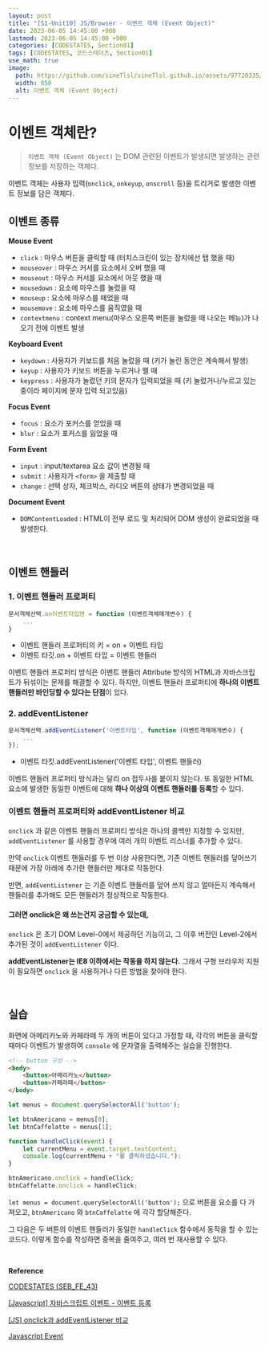 ```yaml
---
layout: post
title: "[S1-Unit10] JS/Browser - 이벤트 객체 (Event Object)"
date: 2023-06-05 14:45:00 +900
lastmod: 2023-06-05 14:45:00 +900
categories: [CODESTATES, Section01]
tags: [CODESTATES, 코드스테이츠, Section01]
use_math: true
image: 
  path: https://github.com/sineTlsl/sineTlsl.github.io/assets/97720335/cafc9464-5f16-4221-ac5f-8060a7374a10
  width: 850
  alt: 이벤트 객체 (Event Object)
---
```


# 이벤트 객체란?

> `이벤트 객체 (Event Object)` 는 DOM 관련된 이벤트가 발생되면 발생하는 관련 정보를 저장하는 객체다.

이벤트 객체는 사용자 입력(`onclick`, `onkeyup`, `onscroll` 등)을 트리거로 발생한 이벤트 정보를 담은 객체다.

## 이벤트 종류

**Mouse Event**
- `click` : 마우스 버튼을 클릭할 때 (터치스크린이 있는 장치에선 탭 했을 때)
- `mouseover` : 마우스 커서를 요소에서 오버 했을 때 
- `mouseout` : 마우스 커서를 요소에서 아웃 했을 때 
- `mousedown` : 요소에 마우스를 눌렀을 때
- `mouseup` : 요소에 마우스를 떼었을 때
- `mousemove` : 요소에 마우스를 움직였을 때
- `contextmenu` : context menu(마우스 오른쪽 버튼을 눌렀을 때 나오는 메뉴)가 나오기 전에 이벤트 발생

**Keyboard Event**
- `keydown` : 사용자가 키보드를 처음 눌렀을 때 (키가 눌린 동안은 계속해서 발생)
- `keyup` : 사용자가 키보드 버튼을 누르거나 뗄 때
- `keypress` : 사용자가 눌렀던 키의 문자가 입력되었을 때 (키 눌렀거나/누르고 있는중이라 페이지에 문자 입력 되고있음)

**Focus Event**
- `focus` : 요소가 포커스를 얻었을 때
- `blur` : 요소가 포커스를 잃었을 때

**Form Event**
- `input` : input/textarea 요소 값이 변경될 때 
- `submit` : 사용자가 `<form>` 을 제출할 때
- `change` : 선택 상자, 체크박스, 라디오 버튼의 상태가 변경되었을 때

**Document Event**
- `DOMContentLoaded` : HTML이 전부 로드 및 처리되어 DOM 생성이 완료되었을 때 발생한다.

<br>

## 이벤트 핸들러
### 1. 이벤트 핸들러 프로퍼티

```jsx
문서객체선택.on이벤트타입명 = function (이벤트객체매개변수) {
	...
}
```

- 이벤트 핸들러 프로퍼티의 키 = on + 이벤트 타입
- 이벤트 타깃.on + 이벤트 타입 = 이벤트 핸들러

이벤트 핸들러 프로퍼티 방식은 이벤트 핸들러 Attribute 방식의 HTML과 자바스크립트가 뒤섞이는 문제를 해결할 수 있다. 하지만, 이벤트 핸들러 프로퍼티에 **하나의 이벤트 핸들러만 바인딩할 수 있다는 단점**이 있다.

### 2. addEventListener

```jsx
문서객체선택.addEventListener('이벤트타입', function (이벤트객체매개변수) {
	...
});
```
- 이벤트 타킷.addEventListener('이벤트 타입', 이벤트 핸들러)

이벤트 핸들러 프로퍼티 방식과는 달리 on 접두사를 붙이지 않는다. 또 동일한 HTML 요소에 발생한 동일한 이벤트에 대해 **하나 이상의 이벤트 핸들러를 등록**할 수 있다.

### 이벤트 핸들러 프로퍼티와 addEventListener 비교
`onclick` 과 같은 이벤트 핸들러 프로퍼티 방식은 하나의 콜백만 지정할 수 있지만, `addEventListener` 를 사용할 경우에 여러 개의 이벤트 리스너를 추가할 수 있다. 

만약 `onclick` 이벤트 핸들러를 두 번 이상 사용한다면, 기존 이벤트 핸들러를 덮어쓰기 때문에 가장 아래에 추가한 핸들러만 제대로 작동한다. 

반면, `addEventListener` 는 기존 이벤트 핸들러를 덮어 쓰지 않고 얼마든지 계속해서 핸들러를 추가해도 모든 핸들러가 정상적으로 작동한다.

#### 그러면 onclick은 왜 쓰는건지 궁금할 수 있는데,
`onclick` 은 초기 DOM Level-0에서 제공하던 기능이고, 그 이후 버전인 Level-2에서 추가된 것이 `addEventListener` 이다.

**addEventListener는 IE8 이하에서는 작동을 하지 않는다.** 그래서 구형 브라우저 지원이 필요하면 `onclick` 을 사용하거나 다른 방법을 찾아야 한다.

<br>

## 실습
화면에 아메리카노와 카페라떼 두 개의 버튼이 있다고 가정할 때, 각각의 버튼을 클릭할 때마다 이벤트가 발생하여 `console` 에 문자열을 출력해주는 실습을 진행한다.

```html
<!-- button 구성 -->
<body>
    <button>아메리카노</button>
    <button>카페라떼</button>
</body>
```

```jsx
let menus = document.querySelectorAll('button');

let btnAmericano = menus[0];
let btnCaffelatte = menus[1];

function handleClick(event) {
	let currentMenu = event.target.textContent;
    console.log(currentMenu + "를 클릭하셨습니다."):
}

btnAmericano.onclick = handleClick;
btnCaffelatte.onclick = handleClick;
```

`let menus = document.querySelectorAll('button');` 으로 버튼을 요소를 다 가져오고, `btnAmericano` 와 `btnCaffelatte` 에 각각 할당해준다. 

그 다음은 두 버튼의 이벤트 핸들러가 동일한 `handleClick` 함수에서 동작을 할 수 있는 코드다. 이렇게 함수를 작성하면 중복을 줄여주고, 여러 번 재사용할 수 있다.

<br>

**Reference**

[CODESTATES (SEB_FE_43)](https://www.codestates.com/)

[[Javascript] 자바스크립트 이벤트 - 이벤트 등록](https://min-kyung.tistory.com/25)

[[JS] onclick과 addEventListener 비교](https://jess2.github.io/2018/05/15/JavaScript/JS-onclick%EA%B3%BC-addEventListener-%EB%B9%84%EA%B5%90/)

[Javascript Event](http://milooy.github.io/TIL/JavaScript/event.html#%E1%84%8B%E1%85%B5%E1%84%87%E1%85%A6%E1%86%AB%E1%84%90%E1%85%B3-%E1%84%8C%E1%85%A9%E1%86%BC%E1%84%85%E1%85%B2)